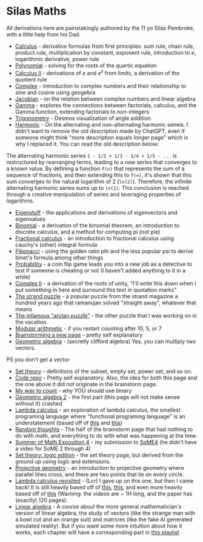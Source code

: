 # Silas Maths

All derivations here are painstakingly authored by the $11$ yo Silas Pembroke, with a little help from his Dad.

* [Calculus](derivatives.md) - derivative formulas from first principles:
sum rule, chain rule, product rule, multiplication by constant, exponent rule, introduction to $e$, logarithmic derivative, power rule
* [Polynomial](polynomial.md) - solving for the roots of the quartic equation
* [Calculus II](calculus_2.md) - derivations of $e$ and $e^x$ from limits, a derivation of the quotient rule
* [Complex](complex.md) - introduction to complex numbers and their relationship to sine and cosine using geogebra
* [Jacobian](jacobian.md) - on the relation between complex numbers and linear algebra
* [Gamma](gamma.md) - explores the connections between factorials, calculus, and the Gamma function, extending factorials to non-integers
* [Trigonometry](trigonometry.md) - Desmos visualization of angle addition
* [Harmonic](harmonic.md) - On the alternating and non-alternating harmonic seireis. I didn't want to remove the old description made by ChatGPT, even if someone might think "more description equals longer page" which is why I replaced it. You can read the old description below:

The alternating harmonic series `1 - 1/2 + 1/3 - 1/4 + 1/5 - ...` is restructured by rearranging terms, leading to a new series that converges to a known value. By defining a function `f(n)` that represents the sum of a sequence of fractions, and then extending this to `f(∞)`, it's shown that this sum converges to the natural logarithm of 2 (`ln(2)`). Therefore, the infinite alternating harmonic series sums up to `ln(2)`. This conclusion is reached through a creative manipulation of series and leveraging properties of logarithms.

* [Eigenstuff](eigen.md) - the applications and derivations of eigenvectors and eigenvalues
* [Binomial](binomial.md) - a derivation of the binomial theorem, an introduction to discrete calculus, and a method for computing pi (not pie)
* [Fractional calculus](fractional_calculas.md) - an introduction to fractional calculus using cauchy's (other) integral formula
* [Fibonacci](fibbonacci.md) - using the golden ratio phi and the less popular psi to derive binet's formula among other things
* [Probability](probability.md) - a coin flip game leads you into a new job as a detective to test if someone is cheating or not (I haven't added anything to it in a while)
* [Complex II](complex_2.md) - a derivation of the roots of unity, "I'll write this down when I put something in here and surround this text in quotation marks"
* [The strand puzzle](the_strand_puzzle.md) - a popular puzzle from the strand magazine a hundred years ago that ramanujan solved "straight away", whatever that means
* [The infamous "arctan puzzle"](arctan.md) - the other puzzle that I was working on in the vacation
* [Modular arithmetic](mod.md) - if you restart counting after $10$, $5$, or $7$
* [Brainstorming a new page](brainstorm.md) - pretty self explanatory
* [Geometric algebra](geometric_algebra.md) - (secretly clifford algebra) Yes, you can multiply two vectors.

PS you don't get a vector

* [Set theory](set_theory.md) - definitions of the subset, empty set, power set, and so on.
* [Code repo](actual_repo.md) - Pretty self explanatory. Also, the idea for both this page and the one above it did not originate in the brainstorm page.
* [My way to count](binary.md) - why YOU should use binary
* [Geometric algebra 2](geometric_algebra_2.md) - the first part (this page will not make sense without it) crashed
* [Lambda calculus](lambda.md) - an exploration of lambda calculus, the smallest programing language where "functional programing language" is an understatement (based off of [this](https://www.youtube.com/watch?v=3VQ382QG-y4) and [this](https://www.youtube.com/watch?v=pAnLQ9jwN-E))
* [Random thoughts](rand.md) - The half of the brainstorm page that had nothing to do with math, and everything to do with what was happening at the time.
* [Summer of Math Exposition 4](some4.md) - my submission to [SoME4](https://www.youtube.com/watch?v=ojjzXyQCzso) (he didn't have a video for SoME $2$ through $4$)
* [Set theory: logic edition](logic.md) - the set theory page, but derived from the ground up using logic and extensions.
* [Projective geometry](projective_geometry.md) - an introduction to projective geometry where parallel lines cross, and there are two points that lie on every circle.
* [Lambda calculus revisited](lcr.md) - (Lcr) I gave up on this one, but then I came back! It is still heavily based off of [this](https://www.youtube.com/watch?v=3VQ382QG-y4), [this](https://www.youtube.com/watch?v=pAnLQ9jwN-E), and even more heavily based off of [this](https://arxiv.org/pdf/0804.3434) (Warning: the videos are ~ $1 \text{H}$ long, and the paper has (exactly) $120$ pages).
* [Linear algebra](linear.md) - A course about the more general mathematician's version of linear algebra, the study of vectors (like the strange man with a bowl cut and an orange suit) and matrices (like the fake AI generated simulated reality). But if you want some more intuition about how it works, each chapter will have a corresponding part in [this playlist](https://www.youtube.com/playlist?list=PLZHQObOWTQDPD3MizzM2xVFitgF8hE_ab)
